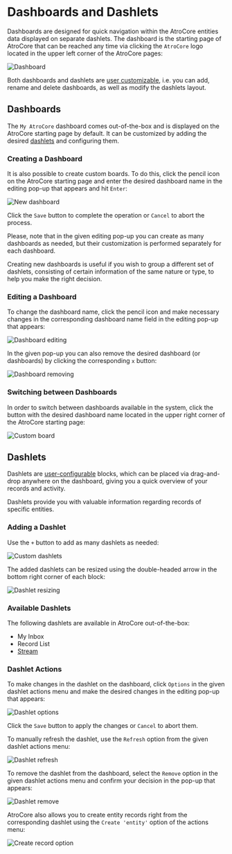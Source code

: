 # Dashboards and Dashlets

Dashboards are designed for quick navigation within the AtroCore entities data displayed on separate dashlets. The dashboard is the starting page of AtroCore that can be reached any time via clicking the `AtroCore` logo located in the upper left corner of the AtroCore pages:

![Dashboard](_assets/dashboards-and-dashlets/dashboard-interface.jpg)

Both dashboards and dashlets are [user customizable](./user-interface-core.md#user-interface-settings), i.e. you can add, rename and delete dashboards, as well as modify the dashlets layout.

## Dashboards

The `My AtroCore` dashboard comes out-of-the-box and is displayed on the AtroCore starting page by default. It can be customized by adding the desired [dashlets](#dashlets) and configuring them. 

### Creating a Dashboard

It is also possible to create custom boards. To do this, click the pencil icon on the AtroCore starting page and enter the desired dashboard name in the editing pop-up that appears and hit `Enter`:

![New dashboard](./_assets/dashboards-and-dashlets/dashboard-new-core.jpg)

Click the `Save` button to complete the operation or `Cancel` to abort the process.

Please, note that in the given editing pop-up you can create as many dashboards as needed, but their customization is performed separately for each dashboard. 

Creating new dashboards is useful if you wish to group a different set of dashlets, consisting of certain information of the same nature or type, to help you make the right decision.

### Editing a Dashboard

To change the dashboard name, click the pencil icon and make necessary changes in the corresponding dashboard name field in the editing pop-up that appears:

![Dashboard editing](./_assets/dashboards-and-dashlets/dashboard-editing.jpg)

In the given pop-up you can also remove the desired dashboard (or dashboards) by clicking the corresponding `x` button:

![Dashboard removing](./_assets/dashboards-and-dashlets/dashboard-removing.jpg)

### Switching between Dashboards

In order to switch between dashboards available in the system, click the button with the desired dashboard name located in the upper right corner of the AtroCore starting page:

![Custom board](./_assets/dashboards-and-dashlets/custom-board.jpg)

## Dashlets

Dashlets are [user-configurable](./user-interface-core.md#user-interface-settings) blocks, which can be placed via drag-and-drop anywhere on the dashboard, giving you a quick overview of your records and activity. 

Dashlets provide you with valuable information regarding records of specific entities.

### Adding a Dashlet

Use the `+` button to add as many dashlets as needed:

![Custom dashlets](./_assets/dashboards-and-dashlets/custom-dashlets-core.jpg)

The added dashlets can be resized using the double-headed arrow in the bottom right corner of each block:

![Dashlet resizing](./_assets/dashboards-and-dashlets/dashlet-resizing.jpg)

### Available Dashlets

The following dashlets are available in AtroCore out-of-the-box:
- My Inbox
- Record List
- [Stream](./stream-core.md)

### Dashlet Actions 

To make changes in the dashlet on the dashboard, click `Options` in the given dashlet actions menu and make the desired changes in the editing pop-up that appears:

![Dashlet options](./_assets/dashboards-and-dashlets/dashlet-options-core.jpg)

Click the `Save` button to apply the changes or `Cancel` to abort them.

To manually refresh the dashlet, use the `Refresh` option from the given dashlet actions menu:

![Dashlet refresh](./_assets/dashboards-and-dashlets/dashlet-refresh.jpg)

To remove the dashlet from the dashboard, select the `Remove` option in the given dashlet actions menu and confirm your decision in the pop-up that appears:

![Dashlet remove](./_assets/dashboards-and-dashlets/dashlet-remove-core.jpg)

AtroCore also allows you to create entity records right from the corresponding dashlet using the `Create 'entity'` option of the actions menu:

![Create record option](./_assets/dashboards-and-dashlets/create-record-option.jpg)
